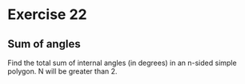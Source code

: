 # Exercise 22

## Sum of angles

Find the total sum of internal angles (in degrees) in an n-sided simple polygon. N will be greater than 2.